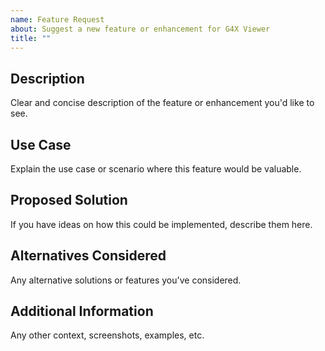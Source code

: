 ```yaml
---
name: Feature Request
about: Suggest a new feature or enhancement for G4X Viewer
title: ""
---
```


## Description

Clear and concise description of the feature or enhancement you'd like to see.

## Use Case

Explain the use case or scenario where this feature would be valuable.

## Proposed Solution

If you have ideas on how this could be implemented, describe them here.

## Alternatives Considered

Any alternative solutions or features you've considered.

## Additional Information

Any other context, screenshots, examples, etc. 